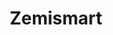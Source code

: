 ---
guid: 2006
title: "Zemismart"
published: true
tag: product-brand
permalink: fr/categorie-produit/marque/:name
description: "Zemismart se concentre sur la recherche et le développement de choses pour la maison intelligente. Notre système de maison intelligente comprend un rideau électrique, un contrôle d'éclairage, des interrupteurs intelligents, un rideau électrique, un système de sécurité, etc."
---